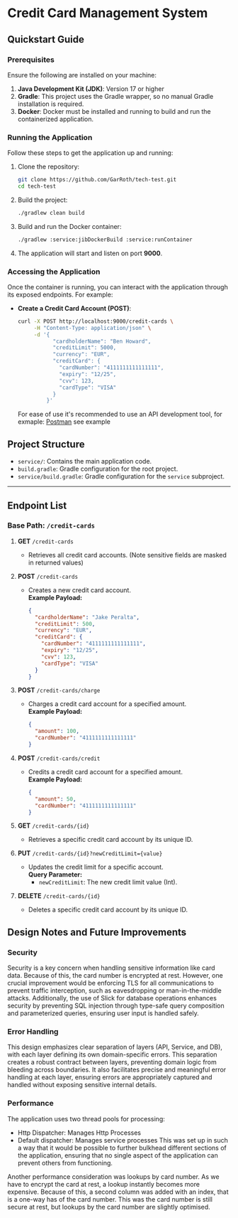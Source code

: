 # Credit Card Management System

## Quickstart Guide

### Prerequisites

Ensure the following are installed on your machine:

1. **Java Development Kit (JDK)**: Version 17 or higher
2. **Gradle**: This project uses the Gradle wrapper, so no manual Gradle installation is required.
3. **Docker**: Docker must be installed and running to build and run the containerized application.

### Running the Application

Follow these steps to get the application up and running:

1. Clone the repository:

   ```bash
   git clone https://github.com/GarRoth/tech-test.git
   cd tech-test
   ```

2. Build the project:

   ```bash
   ./gradlew clean build
   ```

3. Build and run the Docker container:

   ```bash
   ./gradlew :service:jibDockerBuild :service:runContainer
   ```

4. The application will start and listen on port **9000**.

### Accessing the Application

Once the container is running, you can interact with the application through its exposed endpoints. For example:

- **Create a Credit Card Account (POST)**:

  ```bash
  curl -X POST http://localhost:9000/credit-cards \
       -H "Content-Type: application/json" \
       -d '{
             "cardholderName": "Ben Howard",
             "creditLimit": 5000,
             "currency": "EUR",
             "creditCard": {
               "cardNumber": "4111111111111111",
               "expiry": "12/25",
               "cvv": 123,
               "cardType": "VISA"
             }
           }'
  ```
  For ease of use it's recommended to use an API development tool, for exmaple: [Postman](https://www.postman.com/) see example

## Project Structure

- `service/`: Contains the main application code.
- `build.gradle`: Gradle configuration for the root project.
- `service/build.gradle`: Gradle configuration for the `service` subproject.

---

## **Endpoint List**

### **Base Path**: `/credit-cards`

1. **GET** `/credit-cards`
    - Retrieves all credit card accounts. (Note sensitive fields are masked in returned values)

2. **POST** `/credit-cards`
    - Creates a new credit card account.  
      **Example Payload:**
      ```json
      {
        "cardholderName": "Jake Peralta",
        "creditLimit": 500,
        "currency": "EUR",
        "creditCard": {
          "cardNumber": "4111111111111111",
          "expiry": "12/25",
          "cvv": 123,
          "cardType": "VISA"
        }
      }
      ```

3. **POST** `/credit-cards/charge`
    - Charges a credit card account for a specified amount.  
      **Example Payload:**
      ```json
      {
        "amount": 100,
        "cardNumber": "4111111111111111"
      }
      ```

4. **POST** `/credit-cards/credit`
    - Credits a credit card account for a specified amount.  
      **Example Payload:**
      ```json
      {
        "amount": 50,
        "cardNumber": "4111111111111111"
      }
      ```

5. **GET** `/credit-cards/{id}`
    - Retrieves a specific credit card account by its unique ID.

6. **PUT** `/credit-cards/{id}?newCreditLimit={value}`
    - Updates the credit limit for a specific account.  
      **Query Parameter:**
        - `newCreditLimit`: The new credit limit value (Int).

7. **DELETE** `/credit-cards/{id}`
    - Deletes a specific credit card account by its unique ID.


## Design Notes and Future Improvements
### Security
Security is a key concern when handling sensitive information like card data. Because of this, the card number is encrypted at rest.
However, one crucial improvement would be enforcing TLS for all communications to prevent traffic interception, such as eavesdropping or man-in-the-middle attacks. 
Additionally, the use of Slick for database operations enhances security by preventing SQL injection through type-safe query composition and parameterized queries, ensuring user input is handled safely.

### Error Handling
This design emphasizes clear separation of layers (API, Service, and DB), with each layer defining its own domain-specific errors. 
This separation creates a robust contract between layers, preventing domain logic from bleeding across boundaries. 
It also facilitates precise and meaningful error handling at each layer, ensuring errors are appropriately captured and handled without exposing sensitive internal details.


### Performance
The application uses two thread pools for processing: 
 - Http Dispatcher: Manages Http Processes
 - Default dispatcher: Manages service processes
This was set up in such a way that it would be possible to further bulkhead different sections of the application, 
ensuring that no single aspect of the application can prevent others from functioning.

Another performance consideration was lookups by card number. 
As we have to encrypt the card at rest, a lookup instantly becomes more expensive. 
Because of this, a second column was added with an index, that is a one-way has of the card number. 
This was the card number is still secure at rest, but lookups by the card number are slightly optimised.

